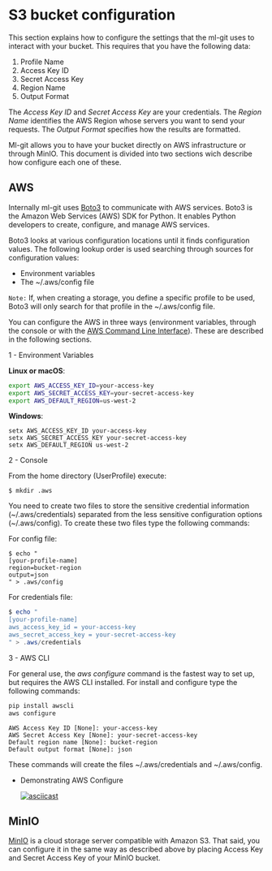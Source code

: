 # S3 bucket configuration #

This section explains how to configure the settings that the ml-git uses to interact with your bucket. This requires that you have the following data:

1. Profile Name
2. Access Key ID
3. Secret Access Key
4. Region Name
3. Output Format

The _Access Key ID_ and _Secret Access Key_ are your credentials. The _Region Name_ identifies the AWS Region whose servers you want to send your requests. The _Output Format_ specifies how the results are formatted.

Ml-git allows you to have your bucket directly on AWS infrastructure or through MinIO. This document is divided into two sections wich describe how configure each one of these.

## AWS ##

Internally ml-git uses [Boto3](https://github.com/boto/boto3) to communicate with AWS services. Boto3 is the Amazon Web Services (AWS) SDK for Python. 
It enables Python developers to create, configure, and manage AWS services.

Boto3 looks at various configuration locations until it finds configuration values. The following lookup order is used searching through sources for configuration values:

* Environment variables
* The ~/.aws/config file

```Note:``` 
If, when creating a storage, you define a specific profile to be used, Boto3 will only search for that profile in the ~/.aws/config file.

You can configure the AWS in three ways (environment variables, through the console or with the [AWS Command Line Interface](https://aws.amazon.com/cli/?nc1=h_ls)). These are described in the following sections.


1 - Environment Variables

**Linux or macOS**:

```sh
export AWS_ACCESS_KEY_ID=your-access-key
export AWS_SECRET_ACCESS_KEY=your-secret-access-key
export AWS_DEFAULT_REGION=us-west-2
```

**Windows**:
    
```batchfile
setx AWS_ACCESS_KEY_ID your-access-key
setx AWS_SECRET_ACCESS_KEY your-secret-access-key
setx AWS_DEFAULT_REGION us-west-2
```

2 -  Console 
   
From the home directory (UserProfile) execute:   
            
```
$ mkdir .aws
```
   
   You need to create two files to store the sensitive credential information (~/.aws/credentials) separated from the less sensitive configuration options (~/.aws/config). To create these two files type the following commands:
        
   For config file:
        
   ```batchfile
   $ echo "
   [your-profile-name]
   region=bucket-region
   output=json 
   " > .aws/config
   ```

   For credentials file:
   ```powershell
   $ echo "
   [your-profile-name]
   aws_access_key_id = your-access-key
   aws_secret_access_key = your-secret-access-key     
   " > .aws/credentials
   ```

3 - AWS CLI

   For general use, the *aws configure* command is the fastest way to set up, but requires the AWS CLI installed. For install and configure type the following commands:

```sh
pip install awscli
aws configure
```
```
AWS Access Key ID [None]: your-access-key
AWS Secret Access Key [None]: your-secret-access-key
Default region name [None]: bucket-region
Default output format [None]: json
```

   These commands will create the files ~/.aws/credentials and ~/.aws/config.

- Demonstrating AWS Configure
  
  [![asciicast](https://asciinema.org/a/371052.svg)](https://asciinema.org/a/371052)
   
## MinIO ##

[MinIO](https://min.io/) is a cloud storage server compatible with Amazon S3. That said, you can configure it in the same way as described above by placing Access Key and Secret Access Key of your MinIO bucket.



